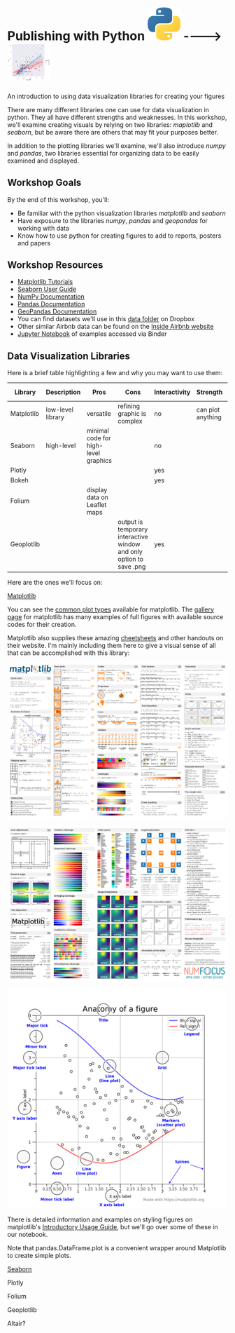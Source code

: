 # Publishing with Python      <img src="images/PyLogo.png" width="75"/>  ---->   <img src="images/smokerregression.png" width="100"/>
An introduction to using data visualization libraries for creating your figures

There are many different libraries one can use for data visualization in python. They all have different strengths and weaknesses. In this workshop, we'll examine creating visuals by relying on two libraries: *maplotlib* and *seaborn*, but be aware there are others that may fit your purposes better.

In addition to the plotting libraries we'll examine, we'll also introduce *numpy* and *pandas*, two libraries essential for organizing data to be easily examined and displayed.

## Workshop Goals

By the end of this workshop, you'll:

- Be familiar with the python visualization libraries *matplotlib* and *seaborn*
- Have exposure to the libraries *numpy*, *pandas* and *geopandas* for working with data
- Know how to use python for creating figures to add to reports, posters and papers

## Workshop Resources

- [Matplotlib Tutorials](https://matplotlib.org/stable/tutorials/)
- [Seaborn User Guide](https://seaborn.pydata.org/tutorial.html)
- [NumPy Documentation](https://numpy.org/doc/stable/)
- [Pandas Documentation](https://pandas.pydata.org/docs/)
- [GeoPandas Documentation](https://geopandas.org/en/stable/docs.html)
- You can find datasets we'll use in this [data folder](https://www.dropbox.com/sh/wk6t92vp4l4cq53/AAAFzaD07V2LyKdhAjO54tefa?dl=0) on Dropbox
- Other similar Airbnb data can be found on the [Inside Airbnb website](http://insideairbnb.com/get-the-data/)
- [Jupyter Notebook](https://mybinder.org/v2/gh/frizatch/Python-Publishing-Data-Visualizations.git/main?labpath=PublishingWithPython.ipynb) of examples accessed via Binder

## Data Visualization Libraries
Here is a brief table highlighting a few and why you may want to use them:

| Library | Description | Pros | Cons | Interactivity | Strength | Export formats |
| ------- | ----------- | ---- | ---- | ------------- | -------- | -------------- |
| Matplotlib | low-level library | versatile | refining graphic is complex | no | can plot anything | PNGs SVGs |
| Seaborn | high-level | minimal code for high-level graphics | | no |
| Plotly | |  |  | yes | |
| Bokeh |  | |  | yes | |
| Folium |  | display data on Leaflet maps|
| Geoplotlib | | | output is temporary interactive window and only option to save .png | yes |

Here are the ones we'll focus on:

[Matplotlib](https://matplotlib.org/)

You can see the [common plot types](https://matplotlib.org/stable/plot_types/index.html) available for matplotlib. The [gallery page](https://matplotlib.org/stable/gallery/index.html) for matplotlib has many examples of full figures with available source codes for their creation.

Matplotlib also supplies these amazing [cheetsheets](https://matplotlib.org/cheatsheets/) and other handouts on their website. I'm mainly including them here to give a visual sense of all that can be accomplished with this library:

<p align="center">
<img src="images/matplotlib_cheatsheets-1.jpg" width="700"/>
</p>

<p align="center">
<img src="images/matplotlib_cheatsheets-2.jpg" width="700"/>
</p>


<p align="center">
<img src="images/figureanatomy.jpg" width="500"/>
</p>

There is detailed information and examples on styling figures on matplotlib's [Introductory Usage Guide](https://matplotlib.org/stable/tutorials/introductory/usage.html), but we'll go over some of these in our notebook.

Note that pandas.DataFrame.plot is a convenient wrapper around Matplotlib to create simple plots.

[Seaborn](https://seaborn.pydata.org/)

Plotly

Folium

Geoplotlib

Altair?



